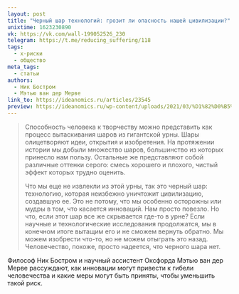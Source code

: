 ```yaml
---
layout: post
title: "Черный шар технологий: грозит ли опасность нашей цивилизации?"
unixtime: 1623230890
vk: https://vk.com/wall-199052526_230
telegram: https://t.me/reducing_suffering/118
tags:
  - x-риски
  - общество
meta_tags:
  - статьи
authors:
  - Ник Бостром
  - Мэтью ван дер Мерве
link_to: https://ideanomics.ru/articles/23545
preview: https://ideanomics.ru/wp-content/uploads/2021/03/%D1%82%D0%B5%D0%BC%D0%BD%D0%B0%D1%8F-%D0%B1%D0%B0%D1%88%D0%BD%D1%8F-1024x683.jpg
---
```

>Способность человека к творчеству можно представить как процесс вытаскивания шаров из гигантской урны. Шары олицетворяют идеи, открытия и изобретения. На протяжении истории мы добыли множество шаров, большинство из которых принесло нам пользу. Остальные же представляют собой различные оттенки серого: смесь хорошего и плохого, чистый эффект которых трудно оценить.
>
>Что мы еще не извлекли из этой урны, так это черный шар: технологию, которая неизбежно уничтожит цивилизацию, создавшую ее. Это не потому, что мы особенно осторожны или мудры в том, что касается инноваций. Нам просто повезло. Но что, если этот шар все же скрывается где-то в урне? Если научные и технологические исследования продолжатся, мы в конечном итоге вытащим его и не сможем вернуть обратно. Мы можем изобрести что-то, но не можем отыграть это назад. Человечество, похоже, просто надеется, что черного шара нет.

Философ Ник Бостром и научный ассистент Оксфорда Мэтью ван дер Мерве рассуждают, как инновации могут привести к гибели человечества и какие меры могут быть приняты, чтобы уменьшить такой риск.